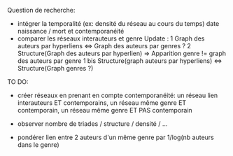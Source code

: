 Question de recherche:

- intégrer la temporalité (ex: densité du réseau au cours du temps)
  date naissance / mort et contemporanéité
- comparer les réseaux interauteurs et genre
Update :
1 Graph des auteurs par hyperliens <=> Graph des auteurs par genres ? 
2 Structure(Graph des auteurs par hyperlien) => Apparition genre != graph des auteurs par genre
1 bis Structure(graph auteurs par hyperliens) <=> Structure(Graph genres ?)

TO DO:
- créer réseaux en prenant en compte contemporanéité: un réseau lien interauteurs ET contemporains, un réseau même genre ET contemporain, 
  un réseau même genre ET PAS contemporain
  
- observer nombre de triades / structure / densité / ...

- pondérer lien entre 2 auteurs d'un même genre par 1/log(nb auteurs dans le genre)

